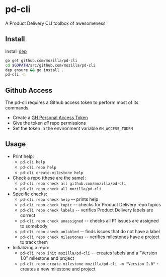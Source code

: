 # pd-cli
A Product Delivery CLI toolbox of awesomeness

## Install

Install [dep](https://github.com/golang/de)

```bash
go get github.com/mozilla/pd-cli
cd $GOPATH/src/github.com/mozilla/pd-cli
dep ensure && go install .
pd-cli -h
```

## Github Access

The pd-cli requires a Github access token to perform most of its commands.

* Create a [GH Personal Access Token](https://github.com/settings/tokens/)
* Give the token *all* repo permissions
* Set the token in the environment variable `GH_ACCESS_TOKEN`

## Usage

* Print help:
  * `pd-cli help`
  * `pd-cli repo help`
  * `pd-cli create-milestone help`
* Check a repo (these are the same):
  * `pd-cli repo check all github.com/mozilla/pd-cli`
  * `pd-cli repo check all mozilla/pd-cli`
* Specific checks:
  * `pd-cli repo check help` -- prints help
  * `pd-cli repo check topic` -- checks for Product Delivery repo topics
  * `pd-cli repo check labels` -- verifies Product Delivery labels are correct
  * `pd-cli repo check unassigned` -- checks all P1 issues are assigned to somebody
  * `pd-cli repo check unlabled` -- finds issues that do not have a label
  * `pd-cli repo check milestones` -- verifies milestones have a project to track them
* Initializing a repo:
  * `pd-cli repo init mozilla/pd-cli` -- creates labels and a "Version 1.0" milestone and project
  * `pd-cli repo create-milestone mozilla/pd-cli -m "Version 2.0"` - creates a new milestone and project



